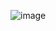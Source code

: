 ![image](https://user-images.githubusercontent.com/63789702/186239740-1f1c78b4-7ec9-4bb3-a35e-463624b8f9dd.png)
